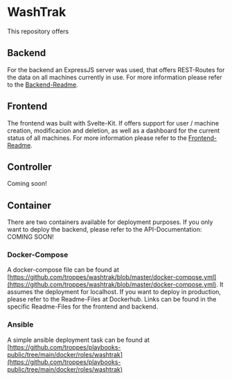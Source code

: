 # WashTrak

This repository offers 

## Backend

For the backend an ExpressJS server was used, that offers REST-Routes for the data on all machines currently in use. For more information please refer to the [Backend-Readme](https://github.com/troppes/washtrak/tree/master/backend).

## Frontend

The frontend was built with Svelte-Kit. If offers support for user / machine creation, modificacion and deletion, as well as a dashboard for the current status of all machines. For more information please refer to the [Frontend-Readme](https://github.com/troppes/washtrak/tree/master/frontend).

## Controller

Coming soon!

## Container

There are two containers available for deployment purposes. If you only want to deploy the backend, please refer to the API-Documentation: COMING SOON!

### Docker-Compose

A docker-compose file can be found at [https://github.com/troppes/washtrak/blob/master/docker-compose.yml](https://github.com/troppes/washtrak/blob/master/docker-compose.yml). It assumes the deployment for localhost. If you want to deploy in production, please refer to the Readme-Files at Dockerhub. Links can be found in the specific Readme-Files for the frontend and backend.

### Ansible

A simple ansible deployment task can be found at [https://github.com/troppes/playbooks-public/tree/main/docker/roles/washtrak](https://github.com/troppes/playbooks-public/tree/main/docker/roles/washtrak)


